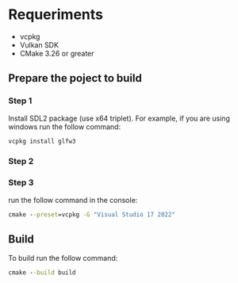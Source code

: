 # Requeriments

- vcpkg
- Vulkan SDK
- CMake 3.26 or greater

## Prepare the poject to build

### Step 1
Install SDL2 package (use x64 triplet).
For example, if you are using windows run the follow command:

```cmd
vcpkg install glfw3 
```
### Step 2 

### Step 3
run the follow command in the console:
```cmd
cmake --preset=vcpkg -G "Visual Studio 17 2022"
```
## Build
To build run the follow command:
```cmd
cmake --build build
```